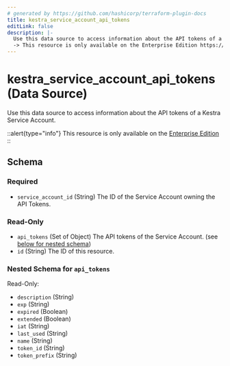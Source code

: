 ```yaml
---
# generated by https://github.com/hashicorp/terraform-plugin-docs
title: kestra_service_account_api_tokens
editLink: false
description: |-
  Use this data source to access information about the API tokens of a Kestra Service Account.
  -> This resource is only available on the Enterprise Edition https://kestra.io/enterprise
---
```


# kestra_service_account_api_tokens (Data Source)

Use this data source to access information about the API tokens of a Kestra Service Account.

::alert{type="info"}
This resource is only available on the [Enterprise Edition](https://kestra.io/enterprise)
::



<!-- schema generated by tfplugindocs -->
## Schema

### Required

- `service_account_id` (String) The ID of the Service Account owning the API Tokens.

### Read-Only

- `api_tokens` (Set of Object) The API tokens of the Service Account. (see [below for nested schema](#nestedatt--api_tokens))
- `id` (String) The ID of this resource.

<a id="nestedatt--api_tokens"></a>
### Nested Schema for `api_tokens`

Read-Only:

- `description` (String)
- `exp` (String)
- `expired` (Boolean)
- `extended` (Boolean)
- `iat` (String)
- `last_used` (String)
- `name` (String)
- `token_id` (String)
- `token_prefix` (String)
